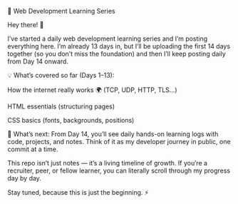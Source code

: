 🚀 Web Development Learning Series

Hey there! 👋

I’ve started a daily web development learning series and I’m posting everything here.
I’m already 13 days in, but I’ll be uploading the first 14 days together (so you don’t miss the foundation) and then I’ll keep posting daily from Day 14 onward.

💡 What’s covered so far (Days 1–13):

How the internet really works 🌍 (TCP, UDP, HTTP, TLS…)

HTML essentials (structuring pages)

CSS basics (fonts, backgrounds, positions)

🔮 What’s next:
From Day 14, you’ll see daily hands-on learning logs with code, projects, and notes. Think of it as my developer journey in public, one commit at a time.

This repo isn’t just notes — it’s a living timeline of growth. If you’re a recruiter, peer, or fellow learner, you can literally scroll through my progress day by day.

Stay tuned, because this is just the beginning. ⚡

